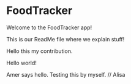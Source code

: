# FoodTracker
Welcome to the FoodTracker app!

This is our ReadMe file where we explain stuff!

Hello this my contribution.

Hello world!

Amer says hello.
Testing this by myself. // Alisa

